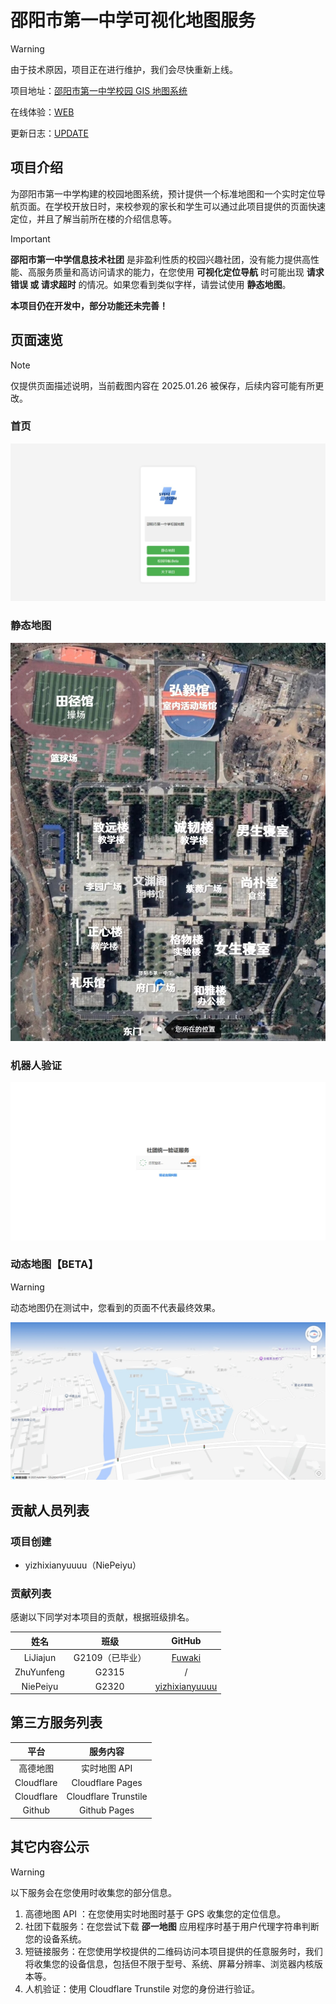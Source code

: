# 邵阳市第一中学可视化地图服务

> [!WARNING]
> 由于技术原因，项目正在进行维护，我们会尽快重新上线。

项目地址：[邵阳市第一中学校园 GIS 地图系统](https://sysyz-itcom.github.io/WindLin/projects/school/sysyz-gis.html)

在线体验：[WEB](https://sourl.cn/PB3VVL)

更新日志：[UPDATE](UPDATE.md)

## 项目介绍
为邵阳市第一中学构建的校园地图系统，预计提供一个标准地图和一个实时定位导航页面。在学校开放日时，来校参观的家长和学生可以通过此项目提供的页面快速定位，并且了解当前所在楼的介绍信息等。

> [!IMPORTANT]
> **邵阳市第一中学信息技术社团** 是非盈利性质的校园兴趣社团，没有能力提供高性能、高服务质量和高访问请求的能力，在您使用 **可视化定位导航** 时可能出现 **请求错误 或 请求超时** 的情况。如果您看到类似字样，请尝试使用 **静态地图**。
>
> **本项目仍在开发中，部分功能还未完善！**

## 页面速览

> [!NOTE]
> 仅提供页面描述说明，当前截图内容在 2025.01.26 被保存，后续内容可能有所更改。

### 首页
![首页](./res/introd/index.jpeg)

### 静态地图
![静态地图](./res/img/b85596cb5e4064a09c93a9a6b55bcc9e.jpg)

### 机器人验证
![cft](./res/introd/cft.jpeg)

### 动态地图【BETA】
> [!WARNING]
> 动态地图仍在测试中，您看到的页面不代表最终效果。

![amap](./res/introd/amap.jpeg)


## 贡献人员列表
### 项目创建
- yizhixianyuuuu（NiePeiyu）
### 贡献列表
感谢以下同学对本项目的贡献，根据班级排名。

|姓名|班级|GitHub|
|:---:|:---:|:---:|
|LiJiajun|G2109（已毕业）|[Fuwaki](https://github.com/Fuwaki)|
|ZhuYunfeng|G2315|/|
|NiePeiyu|G2320|[yizhixianyuuuu](https://github.com/yizhixianyuuuu)|

## 第三方服务列表
|平台|服务内容|
|:---:|:---:|
|高德地图|实时地图 API|
|Cloudflare|Cloudflare Pages|
|Cloudflare|Cloudflare Trunstile|
|Github|Github Pages|

## 其它内容公示
> [!WARNING]
> 以下服务会在您使用时收集您的部分信息。
> 1. 高德地图 API ：在您使用实时地图时基于 GPS 收集您的定位信息。
> 2. 社团下载服务：在您尝试下载 **邵一地图** 应用程序时基于用户代理字符串判断您的设备系统。
> 3. 短链接服务：在您使用学校提供的二维码访问本项目提供的任意服务时，我们将收集您的设备信息，包括但不限于型号、系统、屏幕分辨率、浏览器内核版本等。
> 4. 人机验证：使用 Cloudflare Trunstile 对您的身份进行验证。
